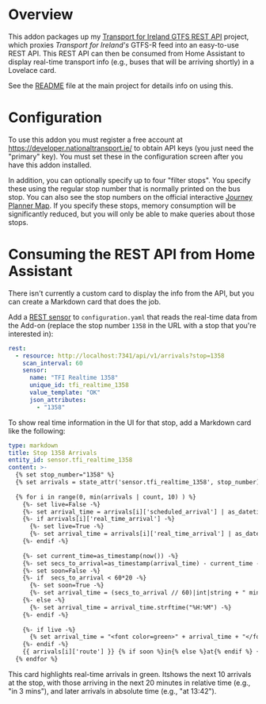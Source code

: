 # Overview
This addon packages up my [Transport for Ireland GTFS REST API](https://github.com/seanblanchfield/tfi-gtfs) project, which proxies *Transport for Ireland's* GTFS-R feed into an easy-to-use REST API. This REST API can then be consumed from Home Assistant to display real-time transport info (e.g., buses that will be arriving shortly) in a Lovelace card.

See the [README](https://github.com/seanblanchfield/tfi-gtfs) file at the main project for details info on using this. 

# Configuration
To use this addon you must register a free account at https://developer.nationaltransport.ie/ to obtain API keys (you just need the "primary" key). You must set these in the configuration screen after you have this addon installed.

In addition, you can optionally specify up to four "filter stops". You specify these using the regular stop number that is normally printed on the bus stop. You can also see the stop numbers on the official interactive [Journey Planner Map](https://www.transportforireland.ie/plan-a-journey/).  If you specify these stops, memory consumption will be significantly reduced, but you will only be able to make queries about those stops.

# Consuming the REST API from Home Assistant

There isn't currently a custom card to display the info from the API, but you can create a Markdown card that does the job.

Add a [REST sensor](https://www.home-assistant.io/integrations/sensor.rest/) to `configuration.yaml` that reads the real-time data from the Add-on (replace the stop number `1358` in the URL with a stop that you're interested in):

``` yaml
rest:
  - resource: http://localhost:7341/api/v1/arrivals?stop=1358
    scan_interval: 60
    sensor:
      name: "TFI Realtime 1358"
      unique_id: tfi_realtime_1358
      value_template: "OK"
      json_attributes:
        - "1358"
```

To show real time information in the UI for that stop, add a Markdown card like the following:

```yaml
type: markdown
title: Stop 1358 Arrivals
entity_id: sensor.tfi_realtime_1358
content: >-
  {% set stop_number="1358" %}
  {% set arrivals = state_attr('sensor.tfi_realtime_1358', stop_number)%}
  
  {% for i in range(0, min(arrivals | count, 10) ) %}
    {%- set live=False -%}
    {%- set arrival_time = arrivals[i]['scheduled_arrival'] | as_datetime | as_local -%}
    {%- if arrivals[i]['real_time_arrival'] -%}
      {%- set live=True -%}
      {%- set arrival_time = arrivals[i]['real_time_arrival'] | as_datetime | as_local -%}
    {%- endif -%}
  
    {%- set current_time=as_timestamp(now()) -%}
    {%- set secs_to_arrival=as_timestamp(arrival_time) - current_time -%}
    {%- set soon=False -%}
    {%- if  secs_to_arrival < 60*20 -%}
      {%- set soon=True -%}
      {%- set arrival_time = (secs_to_arrival // 60)|int|string + " mins" -%}
    {%- else -%}
      {%- set arrival_time = arrival_time.strftime("%H:%M") -%}
    {%- endif -%}
    
    {%- if live -%}
      {% set arrival_time = "<font color=green>" + arrival_time + "</font>" %}
    {%- endif -%}
    {{ arrivals[i]['route'] }} {% if soon %}in{% else %}at{% endif %} {{ arrival_time }}
  {% endfor %}  

```

This card highlights real-time arrivals in green. Itshows the next 10 arrivals at the stop, with those arriving in the next 20 minutes in relative time (e.g., "in 3 mins"), and later arrivals in absolute time (e.g., "at 13:42").
